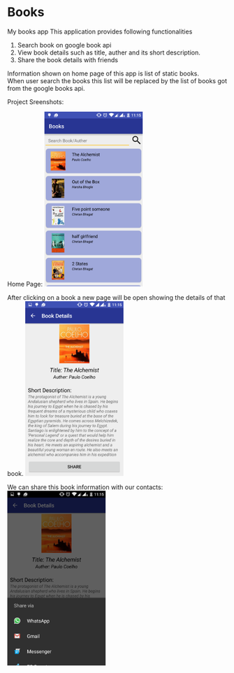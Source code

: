 # Books
My books app
This application provides following functionalities<br>
1) Search book on google book api<br>
2) View book details such as title, auther and its short description.<br>
3) Share the book details with friends<br>

Information shown on home page of this app is list of static books.<br>
When user search the books this list will be replaced by the list of books got from the google books api. 

Project Sreenshots:

Home Page:
<img src="screenshots/book_search.png" height=400 width-200><br>

After clicking on a book a new page will be open showing the details of that book.
<img src="screenshots/book_details.png" height=400 width-200><br>

We can share this book information with our contacts:
<img src="screenshots/share_book.png" height=400 width-200><br>